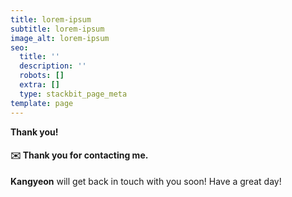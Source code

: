 ```yaml
---
title: lorem-ipsum
subtitle: lorem-ipsum
image_alt: lorem-ipsum
seo:
  title: ''
  description: ''
  robots: []
  extra: []
  type: stackbit_page_meta
template: page
---
```

**Thank you!**

#### ✉️  Thank you for contacting me.

**Kangyeon** will get back in touch with you soon! Have a great day!

